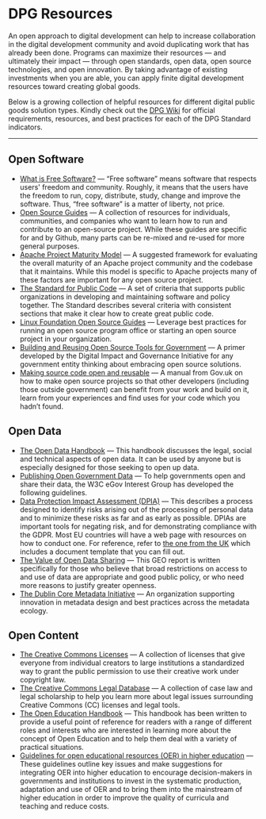 # DPG Resources 

An open approach to digital development can help to increase collaboration in the digital development community and avoid duplicating work that has already been done. Programs can maximize their resources — and ultimately their impact — through open standards, open data, open source technologies, and open innovation. By taking advantage of existing investments when you are able, you can apply finite digital development resources toward creating global goods.

Below is a growing collection of helpful resources for different digital public goods solution types. Kindly check out the [DPG Wiki](https://github.com/DPGAlliance/dpg-resources/wiki) for official requirements, resources, and best practices for each of the DPG Standard indicators.

---

## Open Software

- [What is Free Software?](https://gnu.org/philosophy/free-sw.html) — “Free software” means software that respects users' freedom and community. Roughly, it means that the users have the freedom to run, copy, distribute, study, change and improve the software. Thus, “free software” is a matter of liberty, not price.
- [Open Source Guides](https://opensource.guide/) — A collection of resources for individuals, communities, and companies who want to learn how to run and contribute to an open-source project. While these guides are specific for and by Github, many parts can be re-mixed and re-used for more general purposes.
- [Apache Project Maturity Model](https://community.apache.org/apache-way/apache-project-maturity-model.html) — A suggested framework for evaluating the overall maturity of an Apache project community and the codebase that it maintains. While this model is specific to Apache projects many of these factors are important for any open source project.
- [The Standard for Public Code](https://standard.publiccode.net) — A set of criteria that supports public organizations in developing and maintaining software and policy together. The Standard describes several criteria with consistent sections that make it clear how to create great public code.
- [Linux Foundation Open Source Guides](https://linuxfoundation.org/resources/open-source-guides) — Leverage best practices for running an open source program office or starting an open source project in your organization.
- [Building and Reusing Open Source Tools for Government](https://newamerica.org/digital-impact-governance-initiative/reports/building-and-reusing-open-source-tools-government/) — A primer developed by the Digital Impact and Governance Initiative for any government entity thinking about embracing open source solutions.
- [Making source code open and reusable](https://gov.uk/service-manual/technology/making-source-code-open-and-reusable) — A manual from Gov.uk on how to make open source projects so that other developers (including those outside government) can benefit from your work and build on it, learn from your experiences and find uses for your code which you hadn’t found.

## Open Data

- [The Open Data Handbook](https://opendatahandbook.org/guide/en/) — This handbook discusses the legal, social and technical aspects of open data. It can be used by anyone but is especially designed for those seeking to open up data.
- [Publishing Open Government Data](https://w3.org/TR/gov-data/) — To help governments open and share their data, the W3C eGov Interest Group has developed the following guidelines.
- [Data Protection Impact Assessment (DPIA)](https://dataprotection.ie/en/organisations/know-your-obligations/data-protection-impact-assessments) — This describes a process designed to identify risks arising out of the processing of personal data and to minimize these risks as far and as early as possible. DPIAs are important tools for negating risk, and for demonstrating compliance with the GDPR. Most EU countries will have a web page with resources on how to conduct one. For reference, refer to [the one from the UK](https://ico.org.uk/for-organisations/guide-to-data-protection/guide-to-the-general-data-protection-regulation-gdpr/accountability-and-governance/data-protection-impact-assessments/) which includes a document template that you can fill out.
- [The Value of Open Data Sharing](https://earthobservations.org/documents/dsp/20151130_the_value_of_open_data_sharing.pdf) — This GEO report is written specifically for those who believe that broad restrictions on access to and use of data are appropriate and good public policy, or who need more reasons to justify greater openness.
- [The Dublin Core Metadata Initiative](https://dublincore.org/about) — An organization supporting innovation in metadata design and best practices across the metadata ecology.

## Open Content

- [The Creative Commons Licenses](https://creativecommons.org/about/cclicenses) — A collection of licenses that give everyone from individual creators to large institutions a standardized way to grant the public permission to use their creative work under copyright law.
- [The Creative Commons Legal Database](https://legaldb.creativecommons.org) — A collection of case law and legal scholarship to help you learn more about legal issues surrounding Creative Commons (CC) licenses and legal tools.
- [The Open Education Handbook](https://en.wikibooks.org/wiki/Open_Education_Handbook) — This handbook has been written to provide a useful point of reference for readers with a range of different roles and interests who are interested in learning more about the concept of Open Education and to help them deal with a variety of practical situations.
- [Guidelines for open educational resources (OER) in higher education](https://unesdoc.unesco.org/ark:/48223/pf0000213605) — These guidelines outline key issues and make suggestions for integrating OER into higher education to encourage decision-makers in governments and institutions to invest in the systematic production, adaptation and use of OER and to bring them into the mainstream of higher education in order to improve the quality of curricula and teaching and reduce costs.